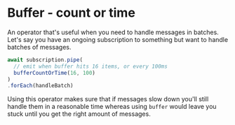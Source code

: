 # Buffer - count or time

An operator that's useful when you need to handle messages in batches.
Let's say you have an ongoing subscription to something but want to handle batches of messages.

```ts
await subscription.pipe(
  // emit when buffer hits 16 items, or every 100ms
  bufferCountOrTime(16, 100)
)
.forEach(handleBatch)
```

Using this operator makes sure that if messages slow down you'll still 
handle them in a reasonable time whereas using `buffer` would leave you stuck until you get
the right amount of messages.
